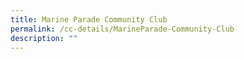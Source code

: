 ```yaml
---
title: Marine Parade Community Club
permalink: /cc-details/MarineParade-Community-Club
description: ""
---
```

